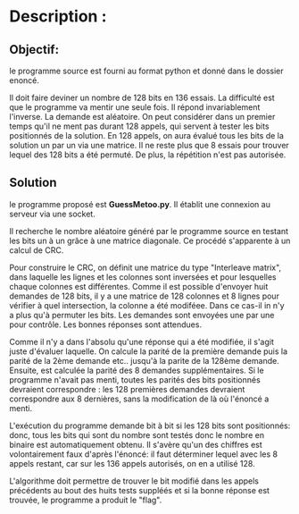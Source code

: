 # Description :

## Objectif:

le programme source est fourni au format python et donné dans le dossier enoncé.

Il doit faire deviner un nombre de 128 bits en 136 essais. La difficulté est que le programme va mentir une seule fois. Il répond invariablement l'inverse.
La demande est aléatoire. On peut considérer dans un premier temps qu'il ne ment pas durant 128 appels, qui servent à tester les bits positionnés de la solution.
En 128 appels, on aura évalué tous les bits de la solution un par un via une matrice. Il ne reste plus que 8 essais pour trouver lequel des 128 bits a été permuté.
De plus, la répétition n'est pas autorisée.

## Solution

le programme proposé est **GuessMetoo.py**. Il établit une connexion au serveur via une socket.

Il recherche le nombre aléatoire généré par le programme source en testant les bits un à un grâce à une matrice diagonale. Ce procédé s'apparente à un calcul de CRC.

Pour construire le CRC, on définit une matrice du type "Interleave matrix", dans laquelle les lignes et les colonnes sont inversées et pour lesquelles chaque colonnes
est différentes. Comme il est possible d'envoyer huit demandes de 128 bits, il y a une matrice de 128 colonnes et 8 lignes pour vérifier à quel intersection, 
la colonne a été modiféee. Dans ce cas-il in n'y a plus qu'à permuter les bits. Les demandes sont envoyées une par une pour contrôle. Les bonnes réponses sont attendues.

Comme il n'y a dans l'absolu qu'une réponse qui a été modifiée, il s'agit juste d'évaluer laquelle. On calcule la parité de la première demande puis la parité de la 2ème
demande etc.. jusqu'à la parite de la 128ème demande. Ensuite, est calculée la parité des 8 demandes supplémentaires. Si le programme n'avait pas menti, toutes les parités
des bits positionnés devraient correspondre : les 128 premières demandes devraient correspondre aux 8 dernières, sans la modification de là où l'énoncé a menti.

L'exécution du programme demande bit à bit si les 128 bits sont positionnés: donc, tous les bits qui sont du nombre sont testés donc le nombre en binaire est automatiquement obtenu.
Il s'avère qu'un des chiffres est volontairement faux d'après l'énoncé: il faut déterminer lequel avec les 8 appels restant, car sur les 136 appels autorisés, on en a utilisé 128.

L'algorithme doit permettre de trouver le bit modifié dans les appels précédents au bout des huits tests suppléés et si la bonne réponse est trouvée, le programme a produit le "flag".
